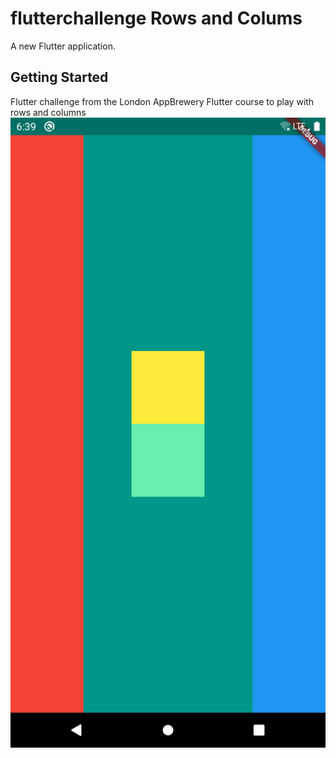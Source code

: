 # flutterchallenge Rows and Colums

A new Flutter application.

## Getting Started
Flutter challenge from the London AppBrewery Flutter course to play with rows and columns
![Shot](shot.png)

